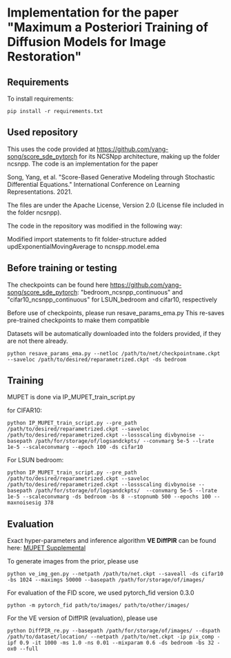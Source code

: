 # Implementation for the paper "Maximum a Posteriori Training of Diffusion Models for Image Restoration"


## Requirements

To install requirements:

```setup
pip install -r requirements.txt
```


## Used repository


This uses the code provided at https://github.com/yang-song/score_sde_pytorch for its NCSNpp architecture, making up the folder ncsnpp. The code is an implementation for the paper

Song, Yang, et al. "Score-Based Generative Modeling through Stochastic Differential Equations." International Conference on Learning Representations. 2021.

The files are under the Apache License, Version 2.0 (License file included in the folder ncsnpp).

The code in the repository was modified in the following way:

Modified import statements to fit folder-structure
added updExponentialMovingAverage to ncnspp.model.ema



## Before training or testing

The checkpoints can be found here  https://github.com/yang-song/score_sde_pytorch: "bedroom_ncsnpp_continuous" and "cifar10_ncsnpp_continuous" for LSUN_bedroom and cifar10, respectively

Before use of checkpoints, please run resave_params_ema.py This re-saves pre-trained checkpoints to make them compatible

Datasets will be automatically downloaded into the folders provided, if they are not there already.

```pre
python resave_params_ema.py --netloc /path/to/net/checkpointname.ckpt --saveloc /path/to/desired/reparametrized.ckpt -ds bedroom
```


## Training

MUPET is done via IP_MUPET_train_script.py

for CIFAR10:
```train
python IP_MUPET_train_script.py --pre_path /path/to/desired/reparametrized.ckpt --saveloc /path/to/desired/reparametrized.ckpt --lossscaling divbynoise --basepath /path/for/storage/of/logsandckpts/ --convmarg 5e-5 --lrate 1e-5 --scaleconvmarg --epoch 100 -ds cifar10 
```

For LSUN bedroom:
```train
python IP_MUPET_train_script.py --pre_path /path/to/desired/reparametrized.ckpt --saveloc /path/to/desired/reparametrized.ckpt --lossscaling divbynoise --basepath /path/for/storage/of/logsandckpts/  --convmarg 5e-5 --lrate 1e-5 --scaleconvmarg -ds bedroom -bs 8 --stopnumb 500 --epochs 100 --maxnoisesig 378 
```


## Evaluation
Exact hyper-parameters and inference algorithm **VE DiffPIR** can be found here: [MUPET Supplemental](./MUPET_supplemental.pdf)

To generate images from the prior, please use

```eval
python ve_img_gen.py --netpath /path/to/net.ckpt --saveall -ds cifar10 -bs 1024 --maximgs 50000 --basepath /path/for/storage/of/images/
```
For evaluation of the FID score, we used pytorch_fid version 0.3.0
```eval
python -m pytorch_fid path/to/images/ path/to/other/images/
```


For the VE version of DiffPIR (evaluation), please use

```eval
python DiffPIR_re.py --basepath /path/for/storage/of/images/ --dspath /path/to/dataset/location/ --netpath /path/to/net.ckpt -ip pix_comp -ipf 0.9 -it 1000 -ms 1.0 -ns 0.01 --mixparam 0.6 -ds bedroom -bs 32 -ox0 --full 
```
